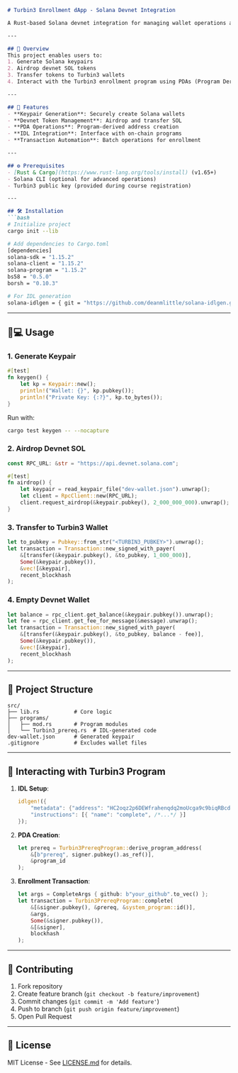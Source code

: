 ```markdown
# Turbin3 Enrollment dApp - Solana Devnet Integration

A Rust-based Solana devnet integration for managing wallet operations and enrollment in the Turbin3 prerequisite program.

---

## 📖 Overview
This project enables users to:
1. Generate Solana keypairs
2. Airdrop devnet SOL tokens
3. Transfer tokens to Turbin3 wallets
4. Interact with the Turbin3 enrollment program using PDAs (Program Derived Addresses) and IDLs (Interface Definition Language)

---

## 🚀 Features
- **Keypair Generation**: Securely create Solana wallets
- **Devnet Token Management**: Airdrop and transfer SOL
- **PDA Operations**: Program-derived address creation
- **IDL Integration**: Interface with on-chain programs
- **Transaction Automation**: Batch operations for enrollment

---

## ⚙️ Prerequisites
- [Rust & Cargo](https://www.rust-lang.org/tools/install) (v1.65+)
- Solana CLI (optional for advanced operations)
- Turbin3 public key (provided during course registration)

---

## 🛠️ Installation
```bash
# Initialize project
cargo init --lib

# Add dependencies to Cargo.toml
[dependencies]
solana-sdk = "1.15.2"
solana-client = "1.15.2"
solana-program = "1.15.2"
bs58 = "0.5.0"
borsh = "0.10.3"

# For IDL generation
solana-idlgen = { git = "https://github.com/deanmlittle/solana-idlgen.git" }
```

---

## 🧑💻 Usage

### 1. Generate Keypair
```rust
#[test]
fn keygen() {
    let kp = Keypair::new();
    println!("Wallet: {}", kp.pubkey());
    println!("Private Key: {:?}", kp.to_bytes());
}
```
Run with:
```bash
cargo test keygen -- --nocapture
```

### 2. Airdrop Devnet SOL
```rust
const RPC_URL: &str = "https://api.devnet.solana.com";

#[test]
fn airdrop() {
    let keypair = read_keypair_file("dev-wallet.json").unwrap();
    let client = RpcClient::new(RPC_URL);
    client.request_airdrop(&keypair.pubkey(), 2_000_000_000).unwrap();
}
```

### 3. Transfer to Turbin3 Wallet
```rust
let to_pubkey = Pubkey::from_str("<TURBIN3_PUBKEY>").unwrap();
let transaction = Transaction::new_signed_with_payer(
    &[transfer(&keypair.pubkey(), &to_pubkey, 1_000_000)],
    Some(&keypair.pubkey()),
    &vec![&keypair],
    recent_blockhash
);
```

### 4. Empty Devnet Wallet
```rust
let balance = rpc_client.get_balance(&keypair.pubkey()).unwrap();
let fee = rpc_client.get_fee_for_message(&message).unwrap();
let transaction = Transaction::new_signed_with_payer(
    &[transfer(&keypair.pubkey(), &to_pubkey, balance - fee)],
    Some(&keypair.pubkey()),
    &vec![&keypair],
    recent_blockhash
);
```

---

## 📂 Project Structure
```
src/
├── lib.rs           # Core logic
├── programs/
│   ├── mod.rs       # Program modules
│   └── Turbin3_prereq.rs  # IDL-generated code
dev-wallet.json      # Generated keypair
.gitignore           # Excludes wallet files
```

---

## 🔗 Interacting with Turbin3 Program
1. **IDL Setup**:
   ```rust
   idlgen!({
       "metadata": {"address": "HC2oqz2p6DEWfrahenqdq2moUcga9c9biqRBcdK3XKU1"},
       "instructions": [{ "name": "complete", /*...*/ }]
   });
   ```

2. **PDA Creation**:
   ```rust
   let prereq = Turbin3PrereqProgram::derive_program_address(
       &[b"prereq", signer.pubkey().as_ref()],
       &program_id
   );
   ```

3. **Enrollment Transaction**:
   ```rust
   let args = CompleteArgs { github: b"your_github".to_vec() };
   let transaction = Turbin3PrereqProgram::complete(
       &[&signer.pubkey(), &prereq, &system_program::id()],
       &args,
       Some(&signer.pubkey()),
       &[&signer],
       blockhash
   );
   ```

---

## 🤝 Contributing
1. Fork repository
2. Create feature branch (`git checkout -b feature/improvement`)
3. Commit changes (`git commit -m 'Add feature'`)
4. Push to branch (`git push origin feature/improvement`)
5. Open Pull Request

---

## 📜 License
MIT License - See [LICENSE.md](LICENSE.md) for details.






